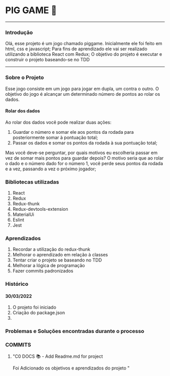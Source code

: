 # PIG GAME :pig:
---------
### Introdução
Olá, esse projeto é um jogo chamado piggame.
Inicialmente ele foi feito em html, css e javascript;
Para fins de aprendizado ele vai ser realizado utilizando a biblioteca React com Redux;
O objetivo do projeto é executar e construir o projeto baseando-se no TDD

---------

### Sobre o Projeto

Esse jogo consiste em um jogo para jogar em dupla, um contra o outro.
O objetivo do jogo é alcançar um determinado número de pontos ao rolar os dados. 

#### Rolar dos dados

Ao rolar dos dados você pode realizar duas ações:
  1. Guardar o número e somar ele aos pontos da rodada para posteriormente somar à pontuação total;
  2. Passar os dados e somar os pontos da rodada à sua pontuação total;

Mas você deve-se perguntar, por quais motivos eu escolheria passar em vez de somar mais pontos para guardar depois?
O motivo seria que ao rolar o dado e o número dado for o número 1, você perde seus pontos da rodada e a vez, passando a vez
o próximo jogador;

### Bibliotecas utilizadas
  1. React
  2. Redux
  3. Redux-thunk
  4. Redux-devtools-extension
  5. MaterialUi
  6. Eslint 
  7. Jest

### Aprendizados

  1. Recordar a utilização do redux-thunk
  2. Melhorar o aprendizado em relação à classes
  3. Tentar criar o projeto se baseando no TDD
  4. Melhorar a lógica de programação
  5. Fazer commits padronizados 

### Histórico

  #### 30/03/2022
  1. O projeto foi iniciado
  2. Criação do package.json
  3.


### Problemas e Soluções encontradas durante o processo


### COMMITS

 1. "C0 DOCS :books: - Add Readme.md for project

    Foi Adicionado os objetivos e aprendizados do projeto
 "